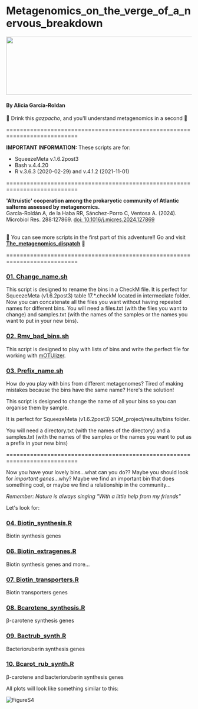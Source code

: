 # Metagenomics_on_the_verge_of_a_nervous_breakdown

<div align="center">
  <img width="1599" height="157" alt="image" src="https://github.com/user-attachments/assets/67af1113-cbdf-4d49-90ce-8104c3e61677" />
</div>

#### By Alicia Garcia-Roldan
:tropical_drink: Drink this _gazpacho_, and you'll understand metagenomics in a second :tropical_drink:

===========================================================================

**IMPORTANT INFORMATION:** These scripts are for:
  + SqueezeMeta v.1.6.2post3 
  + Bash v.4.4.20
  + R v.3.6.3 (2020-02-29) and v.4.1.2 (2021-11-01)

===========================================================================

**'Altruistic' cooperation among the prokaryotic community of Atlantic salterns assessed by metagenomics.**   
García-Roldán A, de la Haba RR, Sánchez-Porro C, Ventosa A. (2024). 
Microbiol Res. 288:127869. [doi: 10.1016/j.micres.2024.127869](https://www.sciencedirect.com/science/article/pii/S0944501324002702?via%3Dihub)<br><br>

:tropical_drink: You can see more scripts in the first part of this adventure!! Go and visit [**The_metagenomics_dispatch**](https://github.com/AliciaGR5/The_Metagenomics_dispatch) :tropical_drink:

===========================================================================

### [01. Change_name.sh](https://github.com/AliciaGR5/Metagenomics_on_the_verge_of_a_nervous_breakdown/blob/main/01.%20Change_name.sh)
This script is designed to rename the bins in a CheckM file. It is perfect for SqueezeMeta (v1.6.2post3) table 17.*.checkM located in intermediate folder.
Now you can concatenate all the files you want without having repeated names for different bins. 
You will need a files.txt (with the files you want to change) and samples.txt (with the names of the samples or the names you want to put in your new bins).

### [02. Rmv_bad_bins.sh](https://github.com/AliciaGR5/Metagenomics_on_the_verge_of_a_nervous_breakdown/blob/main/02.%20Rmv_bad_bins.sh)
This script is designed to play with lists of bins and write the perfect file for working with [mOTUlizer](https://github.com/moritzbuck/mOTUlizer).

### [03. Prefix_name.sh](https://github.com/AliciaGR5/Metagenomics_on_the_verge_of_a_nervous_breakdown/blob/main/03.%20Prefix_name.sh)
How do you play with bins from different metagenomes? Tired of making mistakes because the bins have the same name? Here's the solution!

This script is designed to change the name of all your bins so you can organise them by sample.

It is perfect for SqueezeMeta (v1.6.2post3) SQM_project/results/bins folder.

You will need a directory.txt (with the names of the directory) and a samples.txt (with the names of the samples or the names you want to put as a prefix in your new bins)

===========================================================================

Now you have your lovely bins...what can you do?? Maybe you should look for _important genes_...why? Maybe we find an important bin that does something cool, or maybe we find a relationship in the community...

_Remember: Nature is always singing "With a little help from my friends"_

Let's look for:

### [04. Biotin_synthesis.R](https://github.com/AliciaGR5/Metagenomics_on_the_verge_of_a_nervous_breakdown/blob/main/04.%20Biotin_synthesis.R)

Biotin synthesis genes

### [06. Biotin_extragenes.R](https://github.com/AliciaGR5/Metagenomics_on_the_verge_of_a_nervous_breakdown/blob/main/05.%20Biotin_extragenes.R)

Biotin synthesis genes and more...

### [07. Biotin_transporters.R](https://github.com/AliciaGR5/Metagenomics_on_the_verge_of_a_nervous_breakdown/blob/main/06.%20Biotin_transporters.R)

Biotin transporters genes

### [08. Bcarotene_synthesis.R](https://github.com/AliciaGR5/Metagenomics_on_the_verge_of_a_nervous_breakdown/blob/main/07.%20Bcarotene_synthesis.R)

β-carotene synthesis genes

### [09. Bactrub_synth.R](https://github.com/AliciaGR5/Metagenomics_on_the_verge_of_a_nervous_breakdown/blob/main/08.%20Bactrub_synth.R)

Bacterioruberin synthesis genes

### [10. Bcarot_rub_synth.R](https://github.com/AliciaGR5/Metagenomics_on_the_verge_of_a_nervous_breakdown/blob/main/09.%20Bcarot_rub_synth.R)

β-carotene and bacterioruberin synthesis genes

All plots will look like something similar to this:

![FigureS4](https://github.com/user-attachments/assets/c6ac05ca-c85f-467d-816f-f68fed80736e)

